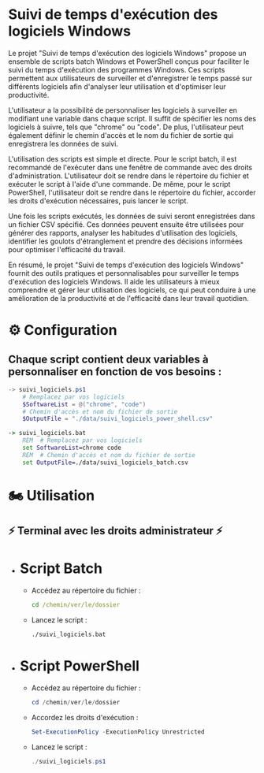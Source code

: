 # Suivi de temps d'exécution des logiciels Windows
Le projet "Suivi de temps d'exécution des logiciels Windows" propose un ensemble de scripts batch Windows et PowerShell conçus pour faciliter le suivi du temps d'exécution des programmes Windows. Ces scripts permettent aux utilisateurs de surveiller et d'enregistrer le temps passé sur différents logiciels afin d'analyser leur utilisation et d'optimiser leur productivité.

L'utilisateur a la possibilité de personnaliser les logiciels à surveiller en modifiant une variable dans chaque script. Il suffit de spécifier les noms des logiciels à suivre, tels que "chrome" ou "code". De plus, l'utilisateur peut également définir le chemin d'accès et le nom du fichier de sortie qui enregistrera les données de suivi.

L'utilisation des scripts est simple et directe. Pour le script batch, il est recommandé de l'exécuter dans une fenêtre de commande avec des droits d'administration. L'utilisateur doit se rendre dans le répertoire du fichier et exécuter le script à l'aide d'une commande. De même, pour le script PowerShell, l'utilisateur doit se rendre dans le répertoire du fichier, accorder les droits d'exécution nécessaires, puis lancer le script.

Une fois les scripts exécutés, les données de suivi seront enregistrées dans un fichier CSV spécifié. Ces données peuvent ensuite être utilisées pour générer des rapports, analyser les habitudes d'utilisation des logiciels, identifier les goulots d'étranglement et prendre des décisions informées pour optimiser l'efficacité du travail.

En résumé, le projet "Suivi de temps d'exécution des logiciels Windows" fournit des outils pratiques et personnalisables pour surveiller le temps d'exécution des logiciels Windows. Il aide les utilisateurs à mieux comprendre et gérer leur utilisation des logiciels, ce qui peut conduire à une amélioration de la productivité et de l'efficacité dans leur travail quotidien.

# ⚙️ Configuration
## Chaque script contient deux variables à personnaliser en fonction de vos besoins :


```ps1
-> suivi_logiciels.ps1
    # Remplacez par vos logiciels
    $SoftwareList = @("chrome", "code")  
    # Chemin d'accès et nom du fichier de sortie
    $OutputFile = "./data/suivi_logiciels_power_shell.csv" 
```

```bat
-> suivi_logiciels.bat
    REM  # Remplacez par vos logiciels
    set SoftwareList=chrome code
    REM  # Chemin d'accès et nom du fichier de sortie
    set OutputFile=./data/suivi_logiciels_batch.csv
```

# 🏍️ Utilisation
## ⚡ Terminal avec les droits administrateur ⚡

- # Script Batch
    - Accédez au répertoire du fichier :

        ```cmd
        cd /chemin/ver/le/dossier
        ```
    - Lancez le script :
        
        ```cmd
        ./suivi_logiciels.bat
        ```

- # Script PowerShell
    - Accédez au répertoire du fichier :

        ```ps1
        cd /chemin/ver/le/dossier
        ```
    - Accordez les droits d'exécution :

        ```ps1
        Set-ExecutionPolicy -ExecutionPolicy Unrestricted
        ```
    - Lancez le script :
        
        ```ps1
        ./suivi_logiciels.ps1
        ```
